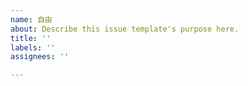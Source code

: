 ```yaml
---
name: 自由
about: Describe this issue template's purpose here.
title: ''
labels: ''
assignees: ''

---
```



